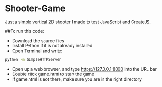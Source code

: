 # Shooter-Game
Just a simple vertical 2D shooter I made to test JavaScript and CreateJS.

##To run this code:
- Download the source files
- Install Python if it is not already installed
- Open Terminal and write:
```bash
python -m SimpleHTTPServer
```

- Open up a web browser, and type https://127.0.0.1:8000 into the URL bar
- Double click game.html to start the game 
- If game.html is not there, make sure you are in the right directory
